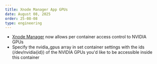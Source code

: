 ```yaml
---
title: Xnode Manager App GPUs
date: August 08, 2025
order: 25-08-08
type: engineering
---
```


- [Xnode Manager](https://github.com/Openmesh-Network/xnode-manager) now allows per container access control to NVIDIA GPUs
- Specify the nvidia_gpus array in set container settings with the ids (/dev/nvidia{id}) of the NVIDIA GPUs you'd like to be accessible inside this container
